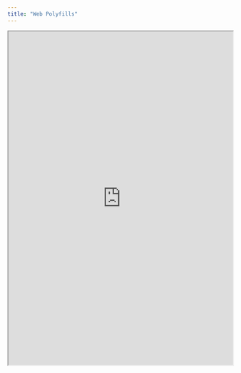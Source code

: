 ```yaml
---
title: "Web Polyfills"
---
```



<iframe height="750" width="100%" src="https://ewelton.github.io/ktest/wiki.html#Web%20Polyfills"></iframe>
